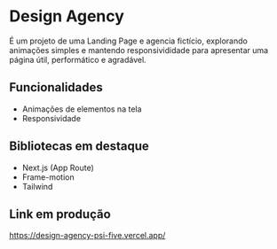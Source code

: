 
# Design Agency

É um projeto de uma Landing Page e agencia fictício, explorando animações simples e mantendo responsivididade para apresentar uma página útil, performático e agradável.


## Funcionalidades

- Animações de elementos na tela
- Responsividade


## Bibliotecas em destaque

- Next.js (App Route)
- Frame-motion
- Tailwind


## Link em produção
https://design-agency-psi-five.vercel.app/
